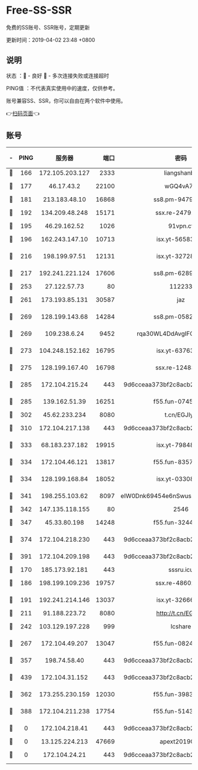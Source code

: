 # Free-SS-SSR

免费的SS账号、SSR账号，定期更新

更新时间：2019-04-02 23:48 +0800

## 说明

状态     ：🙂 - 良好 🙁 - 多次连接失败或连接超时

PING值   ：不代表真实使用中的速度，仅供参考。

账号兼容SS、SSR，你可以自由在两个软件中使用。

👉[扫码页面](https://liesauer.github.io/Free-SS-SSR/)👈

## 账号

|-|PING|服务器|端口|密码|加密方式|区域|
|:----:|:----:|:-----:|-----:|:----:|:----:|:----:|
|🙂|166|172.105.203.127|2333|liangshanbo|chacha20|JP|
|🙂|177|46.17.43.2|22100|wGQ4vA7D|aes-256-gcm|RU|
|🙂|181|213.183.48.10|16868|ss8.pm-94797530|rc4-md5|RU|
|🙂|192|134.209.48.248|15171|ssx.re-24791973|aes-256-cfb|US|
|🙂|195|46.29.162.52|1026|91vpn.cf|rc4-md5|RU|
|🙂|196|162.243.147.10|10713|isx.yt-56583220|aes-256-cfb|US|
|🙂|216|198.199.97.51|12131|isx.yt-32728984|aes-256-cfb|US|
|🙂|217|192.241.221.124|17606|ss8.pm-62896524|aes-256-cfb|US|
|🙂|253|27.122.57.73|80|112233|chacha20|HK|
|🙂|261|173.193.85.131|30587|jaz|aes-256-cfb|US|
|🙂|269|128.199.143.68|14284|ss8.pm-05820296|aes-256-cfb|SG|
|🙂|269|109.238.6.24|9452|rqa30WL4DdAvgIFG6Fs3znzTa|aes-256-cfb|FR|
|🙂|273|104.248.152.162|16795|isx.yt-63763321|aes-256-cfb|SG|
|🙂|275|128.199.167.40|16798|ssx.re-12483342|aes-256-cfb|SG|
|🙂|285|172.104.215.24|443|9d6cceaa373bf2c8acb22e60b6a58be6|aes-256-cfb|US|
|🙂|285|139.162.51.39|16251|f55.fun-07454874|aes-256-cfb|SG|
|🙂|302|45.62.233.234|8080|t.cn/EGJIyrl|rc4-md5|CA|
|🙂|310|172.104.217.138|443|9d6cceaa373bf2c8acb22e60b6a58be6|aes-256-cfb|US|
|🙂|333|68.183.237.182|19915|isx.yt-79848421|aes-256-cfb|SG|
|🙂|334|172.104.46.121|13817|f55.fun-83574380|aes-256-cfb|SG|
|🙂|334|128.199.168.84|18052|isx.yt-03308844|aes-256-cfb|SG|
|🙂|341|198.255.103.62|8097|eIW0Dnk69454e6nSwuspv9DmS201tQ0D|aes-256-cfb|US|
|🙂|342|147.135.118.155|80|2546|chacha20|US|
|🙂|347|45.33.80.198|14248|f55.fun-32443287|aes-256-cfb|US|
|🙂|374|172.104.218.230|443|9d6cceaa373bf2c8acb22e60b6a58be6|aes-256-cfb|US|
|🙂|391|172.104.209.198|443|9d6cceaa373bf2c8acb22e60b6a58be6|aes-256-cfb|US|
|🙂|170|185.173.92.181|443|sssru.icu|rc4-md5|RU|
|🙂|186|198.199.109.236|19757|ssx.re-48602864|aes-256-cfb|US|
|🙂|191|192.241.214.146|13037|isx.yt-32666892|aes-256-cfb|US|
|🙂|211|91.188.223.72|8080|http://t.cn/EGJIyrl|rc4-md5|RU|
|🙂|242|103.129.197.228|999|lcshare|aes-256-cfb|US|
|🙂|267|172.104.49.207|13047|f55.fun-08242139|aes-256-cfb|SG|
|🙂|357|198.74.58.40|443|9d6cceaa373bf2c8acb22e60b6a58be6|aes-256-cfb|US|
|🙂|439|172.104.31.152|443|9d6cceaa373bf2c8acb22e60b6a58be6|aes-256-cfb|US|
|🙁|362|173.255.230.159|12030|f55.fun-39837860|aes-256-cfb|US|
|🙁|388|172.104.211.238|17754|f55.fun-51431249|aes-256-cfb|US|
|🙁|0|172.104.218.41|443|9d6cceaa373bf2c8acb22e60b6a58be6|aes-256-cfb|US|
|🙁|0|13.125.224.213|47669|apext2019001|chacha20|KR|
|🙁|0|172.104.24.21|443|9d6cceaa373bf2c8acb22e60b6a58be6|aes-256-cfb|US|
